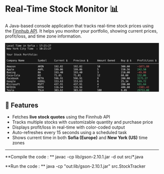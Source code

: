# Real-Time Stock Monitor 📊

A Java-based console application that tracks real-time stock prices using the [Finnhub API](https://finnhub.io/). It helps you monitor your portfolio, showing current prices, profit/loss, and time zone information.

![Live Stock Price](Live_Stock_Price.png)

## 🔧 Features

- Fetches **live stock quotes** using the Finnhub API
- Tracks multiple stocks with customizable quantity and purchase price
- Displays profit/loss in real-time with color-coded output
- Auto-refreshes every 15 seconds using a scheduled task
- Shows current time in both **Sofia (Europe)** and **New York (US)** time zones

---

**Compile the code : **
   javac -cp lib/gson-2.10.1.jar -d out src/*.java

**Run the code : **
   java -cp "out:lib/gson-2.10.1.jar" src.StockTracker